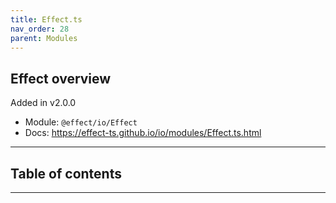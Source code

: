 ```yaml
---
title: Effect.ts
nav_order: 28
parent: Modules
---
```


## Effect overview

Added in v2.0.0

- Module: `@effect/io/Effect`
- Docs: https://effect-ts.github.io/io/modules/Effect.ts.html

---

<h2 class="text-delta">Table of contents</h2>

---
